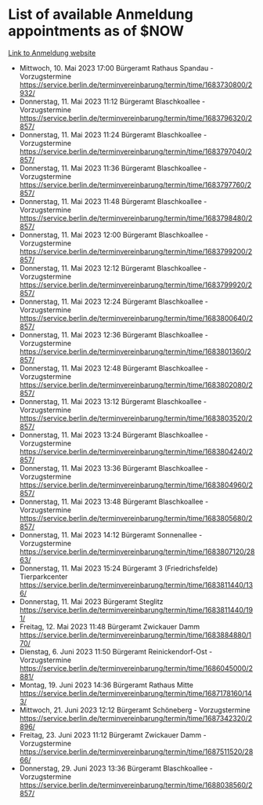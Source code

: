 # List of available Anmeldung appointments as of $NOW
[Link to Anmeldung website](https://service.berlin.de/terminvereinbarung/termin/tag.php?termin=1&anliegen[]=120686&dienstleisterlist=122210,122217,327316,122219,327312,122227,327314,122231,327346,122243,327348,122254,122252,329742,122260,329745,122262,329748,122271,327278,122273,327274,122277,327276,330436,122280,327294,122282,327290,122284,327292,122291,327270,122285,327266,122286,327264,122296,327268,150230,329760,122297,327286,122294,327284,122312,329763,122314,329775,122304,327330,122311,327334,122309,327332,317869,122281,327352,122279,329772,122283,122276,327324,122274,327326,122267,329766,122246,327318,122251,327320,122257,327322,122208,327298,122226,327300&herkunft=http%3A%2F%2Fservice.berlin.de%2Fdienstleistung%2F120686%2F)
- Mittwoch, 10. Mai 2023 17:00 Bürgeramt Rathaus Spandau - Vorzugstermine https://service.berlin.de/terminvereinbarung/termin/time/1683730800/2932/
- Donnerstag, 11. Mai 2023 11:12 Bürgeramt Blaschkoallee - Vorzugstermine https://service.berlin.de/terminvereinbarung/termin/time/1683796320/2857/
- Donnerstag, 11. Mai 2023 11:24 Bürgeramt Blaschkoallee - Vorzugstermine https://service.berlin.de/terminvereinbarung/termin/time/1683797040/2857/
- Donnerstag, 11. Mai 2023 11:36 Bürgeramt Blaschkoallee - Vorzugstermine https://service.berlin.de/terminvereinbarung/termin/time/1683797760/2857/
- Donnerstag, 11. Mai 2023 11:48 Bürgeramt Blaschkoallee - Vorzugstermine https://service.berlin.de/terminvereinbarung/termin/time/1683798480/2857/
- Donnerstag, 11. Mai 2023 12:00 Bürgeramt Blaschkoallee - Vorzugstermine https://service.berlin.de/terminvereinbarung/termin/time/1683799200/2857/
- Donnerstag, 11. Mai 2023 12:12 Bürgeramt Blaschkoallee - Vorzugstermine https://service.berlin.de/terminvereinbarung/termin/time/1683799920/2857/
- Donnerstag, 11. Mai 2023 12:24 Bürgeramt Blaschkoallee - Vorzugstermine https://service.berlin.de/terminvereinbarung/termin/time/1683800640/2857/
- Donnerstag, 11. Mai 2023 12:36 Bürgeramt Blaschkoallee - Vorzugstermine https://service.berlin.de/terminvereinbarung/termin/time/1683801360/2857/
- Donnerstag, 11. Mai 2023 12:48 Bürgeramt Blaschkoallee - Vorzugstermine https://service.berlin.de/terminvereinbarung/termin/time/1683802080/2857/
- Donnerstag, 11. Mai 2023 13:12 Bürgeramt Blaschkoallee - Vorzugstermine https://service.berlin.de/terminvereinbarung/termin/time/1683803520/2857/
- Donnerstag, 11. Mai 2023 13:24 Bürgeramt Blaschkoallee - Vorzugstermine https://service.berlin.de/terminvereinbarung/termin/time/1683804240/2857/
- Donnerstag, 11. Mai 2023 13:36 Bürgeramt Blaschkoallee - Vorzugstermine https://service.berlin.de/terminvereinbarung/termin/time/1683804960/2857/
- Donnerstag, 11. Mai 2023 13:48 Bürgeramt Blaschkoallee - Vorzugstermine https://service.berlin.de/terminvereinbarung/termin/time/1683805680/2857/
- Donnerstag, 11. Mai 2023 14:12 Bürgeramt Sonnenallee - Vorzugstermine https://service.berlin.de/terminvereinbarung/termin/time/1683807120/2863/
- Donnerstag, 11. Mai 2023 15:24 Bürgeramt 3 (Friedrichsfelde) Tierparkcenter https://service.berlin.de/terminvereinbarung/termin/time/1683811440/136/
- Donnerstag, 11. Mai 2023  Bürgeramt Steglitz https://service.berlin.de/terminvereinbarung/termin/time/1683811440/191/
- Freitag, 12. Mai 2023 11:48 Bürgeramt Zwickauer Damm https://service.berlin.de/terminvereinbarung/termin/time/1683884880/170/
- Dienstag, 6. Juni 2023 11:50 Bürgeramt Reinickendorf-Ost - Vorzugstermine https://service.berlin.de/terminvereinbarung/termin/time/1686045000/2881/
- Montag, 19. Juni 2023 14:36 Bürgeramt Rathaus Mitte https://service.berlin.de/terminvereinbarung/termin/time/1687178160/143/
- Mittwoch, 21. Juni 2023 12:12 Bürgeramt Schöneberg - Vorzugstermine https://service.berlin.de/terminvereinbarung/termin/time/1687342320/2896/
- Freitag, 23. Juni 2023 11:12 Bürgeramt Zwickauer Damm - Vorzugstermine https://service.berlin.de/terminvereinbarung/termin/time/1687511520/2866/
- Donnerstag, 29. Juni 2023 13:36 Bürgeramt Blaschkoallee - Vorzugstermine https://service.berlin.de/terminvereinbarung/termin/time/1688038560/2857/
